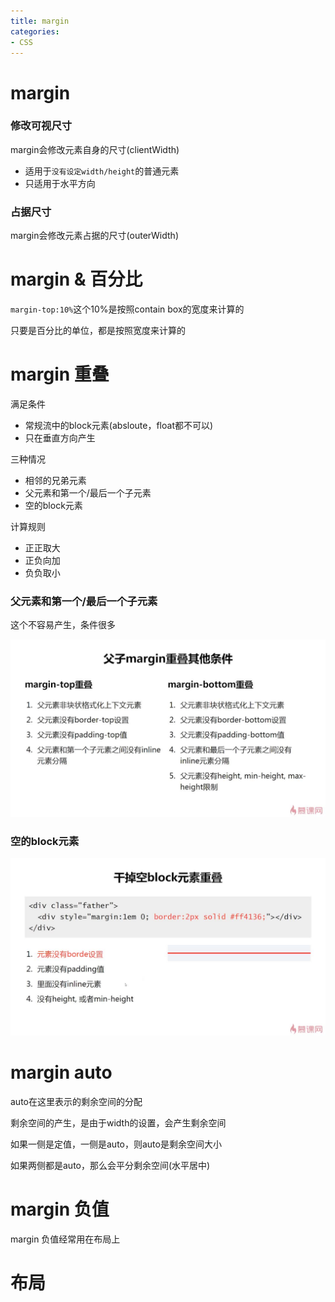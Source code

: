 ```yaml
---
title: margin
categories: 
- CSS
---
```

# margin

### 修改可视尺寸

margin会修改元素自身的尺寸(clientWidth)

- 适用于`没有设定width/height`的普通元素
- 只适用于水平方向


### 占据尺寸

margin会修改元素占据的尺寸(outerWidth)





# margin & 百分比

`margin-top:10%`这个10%是按照contain box的宽度来计算的

只要是百分比的单位，都是按照宽度来计算的



# margin 重叠

满足条件
- 常规流中的block元素(absloute，float都不可以)
- 只在垂直方向产生


三种情况

- 相邻的兄弟元素
- 父元素和第一个/最后一个子元素
- 空的block元素

计算规则

- 正正取大
- 正负向加
- 负负取小

### 父元素和第一个/最后一个子元素

这个不容易产生，条件很多

![父子margin重叠条件](./images/margin1.jpg)

### 空的block元素


![空的block元素](./images/null-block.jpg)

# margin auto

auto在这里表示的剩余空间的分配

剩余空间的产生，是由于width的设置，会产生剩余空间

如果一侧是定值，一侧是auto，则auto是剩余空间大小


如果两侧都是auto，那么会平分剩余空间(水平居中)


# margin 负值

margin 负值经常用在布局上




#  布局
